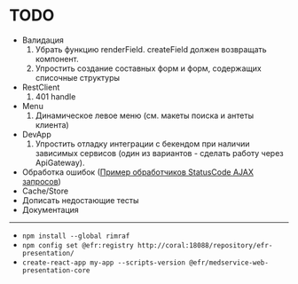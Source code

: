 # TODO
* Валидация
  1. Убрать функцию renderField. createField должен возвращать компонент.
  1. Упростить создание составных форм и форм, содержащих списочные структуры
* RestClient
  1. 401 handle
* Menu
  1. Динамическое левое меню (см. макеты поиска и антеты клиента)
* DevApp
  1. Упростить отладку интеграции с бекендом при наличии зависимых сервисов (один из вариантов - сделать работу через ApiGateway).
* Обработка ошибок ([Пример обработчиков StatusCode AJAX запросов](./src/integration/ResponseStatus.js))
* Cache/Store
* Дописать недостающие тесты
* Документация

---

* `npm install --global rimraf`
* `npm config set @efr:registry http://coral:18088/repository/efr-presentation/`
* `create-react-app my-app --scripts-version @efr/medservice-web-presentation-core`